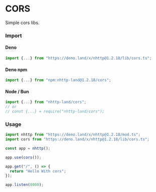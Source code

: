 # CORS
Simple cors libs.

### Import
#### Deno
```ts
import {...} from "https://deno.land/x/nhttp@1.2.18/lib/cors.ts";
```
#### Deno npm
```ts
import {...} from "npm:nhttp-land@1.2.18/cors";
```
#### Node / Bun
```ts
import {...} from "nhttp-land/cors";
// or
// const {...} = require("nhttp-land/cors");
```

### Usage
```ts
import nhttp from "https://deno.land/x/nhttp@1.2.18/mod.ts";
import cors from "https://deno.land/x/nhttp@1.2.18/lib/cors.ts";

const app = nhttp();

app.use(cors());

app.get("/", () => {
  return "Hello With cors";
});

app.listen(8000);
```